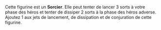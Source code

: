 Cette figurine est un **Sorcier**. Elle peut tenter de lancer 3 sorts à votre phase des héros 
et tenter de dissiper 2 sorts à la phase des héros adverse. Ajoutez 1 aux jets de lancement, 
de dissipation et de conjuration de cette figurine.